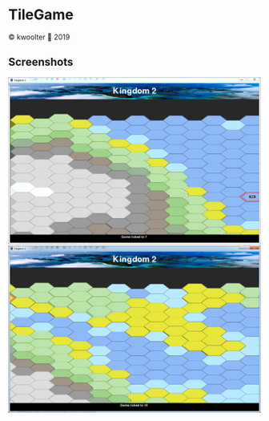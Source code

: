 # TileGame
:copyright: kwoolter :monkey: 2019


## Screenshots

<img src="https://github.com/kwoolter/TileGame/blob/Kingdom2/view/screenshots/Capture1.PNG?raw=true" alt="cards1">
<br>
<img src="https://github.com/kwoolter/TileGame/blob/Kingdom2/view/screenshots/Capture2.PNG?raw=true" alt="cards2">
